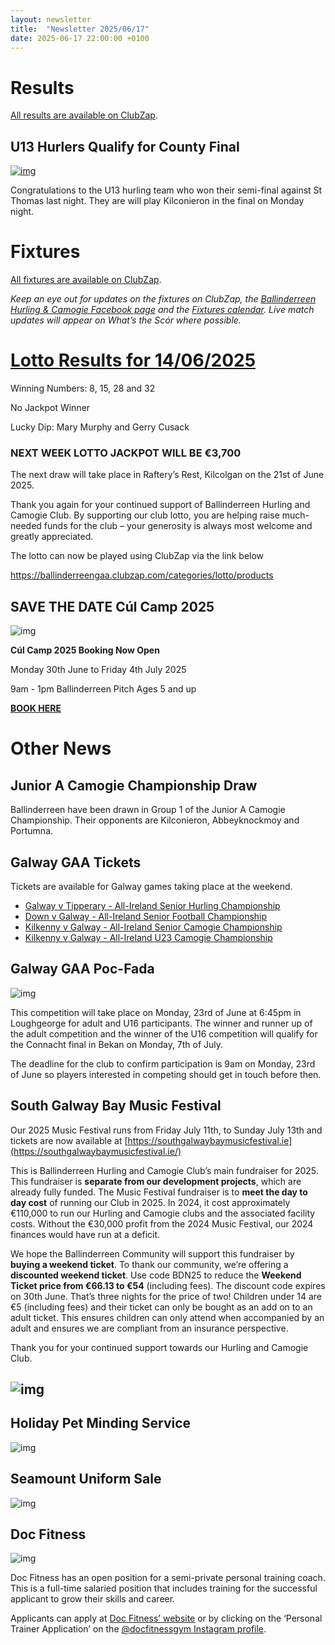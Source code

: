 ```yaml
---
layout: newsletter
title:  "Newsletter 2025/06/17"
date: 2025-06-17 22:00:00 +0100
---
```

# Results

[All results are available on ClubZap](https://ballinderreengaa.clubzap.com/results).

## U13 Hurlers Qualify for County Final

[![img](https://blogger.googleusercontent.com/img/b/R29vZ2xl/AVvXsEi9IIOoW5uk_FVsWRyicmX_gueATMX3rWFK5dSW9_MTfP_NLJsk4npEp9QGB5j-6znyxQkZ-h9FSeCtmOLSxvwrJyb63ZLlXDN1rdiEogKH_HGyI1zjyU3z2LS0qa8EEJVaX2z6ON8AvfNsrHdpcvoLPKEGQT97tW6yxbxfUwPtFJPb6Q8v39rC1KRdkyxJ/s16000/2017-06-17-U13-Team-v-Ardrahan.jpeg)](https://blogger.googleusercontent.com/img/b/R29vZ2xl/AVvXsEi9IIOoW5uk_FVsWRyicmX_gueATMX3rWFK5dSW9_MTfP_NLJsk4npEp9QGB5j-6znyxQkZ-h9FSeCtmOLSxvwrJyb63ZLlXDN1rdiEogKH_HGyI1zjyU3z2LS0qa8EEJVaX2z6ON8AvfNsrHdpcvoLPKEGQT97tW6yxbxfUwPtFJPb6Q8v39rC1KRdkyxJ/s2040/2017-06-17-U13-Team-v-Ardrahan.jpeg)

Congratulations to the U13 hurling team who won their semi-final against St Thomas last night. They are will play Kilconieron in the final on Monday night.

# Fixtures

[All fixtures are available on ClubZap](https://ballinderreengaa.clubzap.com/fixtures).

*Keep an eye out for updates on the fixtures on ClubZap, the* [*Ballinderreen Hurling & Camogie Facebook page*](https://www.facebook.com/ballinderreen.hurlingandcamogie/) *and the* [*Fixtures calendar*](https://calendar.google.com/calendar/embed?src=c4df8120e2e9a096d7608c0764e0c672a3c5c339a2c510fd0f77d41d4b3f1a7a@group.calendar.google.com&ctz=Europe%2FDublin)*. Live match updates will appear on What’s the Scór where possible.*

# [**Lotto Results for 14/06/2025**](https://ballinderreengaa.clubzap.com/draws/93049)

Winning Numbers: 8, 15, 28 and 32

No Jackpot Winner

Lucky Dip: Mary Murphy and Gerry Cusack

### **NEXT WEEK LOTTO JACKPOT WILL BE €3,700**

The next draw will take place in Raftery’s Rest, Kilcolgan on the 21st of June 2025.

Thank you again for your continued support of Ballinderreen Hurling and Camogie Club. By supporting our club lotto, you are helping raise much-needed funds for the club – your generosity is always most welcome and greatly appreciated.

The lotto can now be played using ClubZap via the link below

https://ballinderreengaa.clubzap.com/categories/lotto/products

 

## SAVE THE DATE Cúl Camp 2025

![img](https://lh7-rt.googleusercontent.com/docsz/AD_4nXdoe761DTqhxxNEGzGJfdyo7YgS6JXaSashGs_Xv6hHWLuhZH_Bo11JZFtgp7MbSDcKzE51iq8v09OuewIYdPTyoOCX7sS6kffa6m33574kF2gNXBwysLOp4Ae6bzr-kS_m03w7vw?key=i4hlHHkc9y4aq7HnycxCVg)

**Cúl Camp 2025 Booking Now Open**

Monday 30th June to Friday 4th July 2025

9am - 1pm Ballinderreen Pitch Ages 5 and up

[**BOOK HERE**](https://www.kelloggsculcamps.gaa.ie/booking/?county=Galway)

 

# Other News

## Junior A Camogie Championship Draw

Ballinderreen have been drawn in Group 1 of the Junior A Camogie Championship. Their opponents are Kilconieron, Abbeyknockmoy and Portumna.

 

## Galway GAA Tickets

Tickets are available for Galway games taking place at the weekend.

- [Galway v Tipperary - All-Ireland Senior Hurling Championship](https://www.ticketmaster.ie/gaa-all-ireland-hurling-quarterfinal-galway-limerick-city-21-06-2025/event/180062D0A85B2883)
- [Down v Galway - All-Ireland Senior Football Championship](https://am.ticketmaster.com/gaa/sammaguire2025games)
- [Kilkenny v Galway - All-Ireland Senior Camogie Championship](https://www.universe.com/events/glen-dimplex-senior-championship-u23-a-championship-kilkenny-v-galway-tickets-RLQNGS)
- [Kilkenny v Galway - All-Ireland U23 Camogie Championship](https://www.universe.com/events/glen-dimplex-senior-championship-u23-a-championship-kilkenny-v-galway-tickets-RLQNGS)

 

## Galway GAA Poc-Fada

![img](https://lh7-rt.googleusercontent.com/docsz/AD_4nXcZSOTpXQEH3_h_u0pNB6mEphVWbbUO_WhJ13M0cKsxFEH9Km1U-58L0Lz9gJX1KbAhfxKHPlT3MrnkTA7BsVxt9CibdRWe9wUSjRHJxcF6FAhDiqR4ZvMG8p8Nd67meOFoZhoG_A?key=i4hlHHkc9y4aq7HnycxCVg)

This competition will take place on Monday, 23rd of June at 6:45pm in Loughgeorge for adult and U16 participants. The winner and runner up of the adult competition and the winner of the U16 competition will qualify for the Connacht final in Bekan on Monday, 7th of July.

The deadline for the club to confirm participation is 9am on Monday, 23rd of June so players interested in competing should get in touch before then.

 

## South Galway Bay Music Festival

Our 2025 Music Festival runs from Friday July 11th, to Sunday July 13th and tickets are now available at [https://southgalwaybaymusicfestival.ie](https://southgalwaybaymusicfestival.ie/)

This is Ballinderreen Hurling and Camogie Club’s main fundraiser for 2025. This fundraiser is **separate from our development projects**, which are already fully funded. The Music Festival fundraiser is to **meet the day to day cost** of running our Club in 2025. In 2024, it cost approximately €110,000 to run our Hurling and Camogie clubs and the associated facility costs. Without the €30,000 profit from the 2024 Music Festival, our 2024 finances would have run at a deficit.

We hope the Ballinderreen Community will support this fundraiser by **buying a weekend ticket**. To thank our community, we’re offering a **discounted weekend ticket**. Use code BDN25 to reduce the **Weekend Ticket price from €66.13 to €54** (including fees). The discount code expires on 30th June. That’s three nights for the price of two! Children under 14 are €5 (including fees) and their ticket can only be bought as an add on to an adult ticket. This ensures children can only attend when accompanied by an adult and ensures we are compliant from an insurance perspective.

Thank you for your continued support towards our Hurling and Camogie Club.

## ![img](https://lh7-rt.googleusercontent.com/docsz/AD_4nXcas51FfE8dKZw3Raz04L68N8Su0qkG0WynhC37SdPaZEEXr-wazXP5r8aFAs5UrmVuDa8UevIt5ccThm1mqarz0YWlP2ZXHyVqsHZn8AnOpJqUBUkPkKgGU686lLkAYMaW7AEpuA?key=i4hlHHkc9y4aq7HnycxCVg)

 

## Holiday Pet Minding Service

![img](https://lh7-rt.googleusercontent.com/docsz/AD_4nXffVkWKmi_ZOMlzxr9rIMyX6DK4PWAQprjJF7CSrvGQaDz-DbQx5UYLafJiSW0z3s0cpf7q1pr5lweu6qyxB5-rUcRUNRqDZWjYBHVCeoZQGbX6RWTk_SMpWTuPhjjsZpkeZYQh?key=i4hlHHkc9y4aq7HnycxCVg)

 

## Seamount Uniform Sale

![img](https://lh7-rt.googleusercontent.com/docsz/AD_4nXeXJqNxWhrhjmfaoW2ziZgtXO4TnhV2kYpmORK5hHrLC_7n7_ctEVDObVqewu_J8NwWUsOfoIN7Gxgx1apzW3_N-vrNg0gD6bJ8fEEhSSc5ZKVAF2NhqpAWDpgQy6zMQsF7aGNglQ?key=i4hlHHkc9y4aq7HnycxCVg)

 

## Doc Fitness

![img](https://lh7-rt.googleusercontent.com/docsz/AD_4nXfKiMHlki6pYdYdPtaNHC0TzX2w9WNbX6c6m3q5egRMmVLemKkpw489v_bUdjZXTuig8EPfx2H9Zcq2igdgIi7TZaPeXWPzSSBqfg7XqVrvo7AahIeJCAhpfTuZXLWi_D9M4gzy4g?key=i4hlHHkc9y4aq7HnycxCVg)

Doc Fitness has an open position for a semi-private personal training coach. This is a full-time salaried position that includes training for the successful applicant to grow their skills and career.

Applicants can apply at [Doc Fitness’ website](https://docfitness.ie/careers/⁣) or by clicking on the ‘Personal Trainer Application’ on the [@docfitnessgym Instagram profile](https://www.instagram.com/docfitnessgym).
